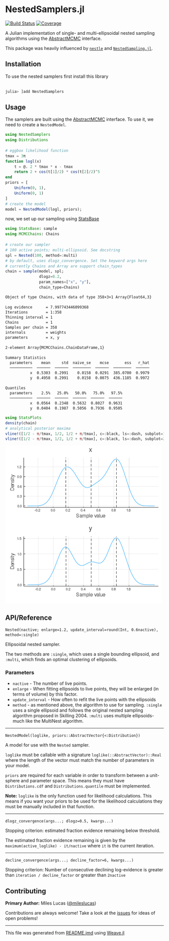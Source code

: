 # NestedSamplers.jl

[![Build Status](https://github.com/turinglang/NestedSamplers.jl/workflows/CI/badge.svg?branch=master)](https://github.com/turinglang/NestedSamplers.jl/actions)
[![Coverage](https://codecov.io/gh/turinglang/NestedSamplers.jl/branch/master/graph/badge.svg)](https://codecov.io/gh/turinglang/NestedSamplers.jl)

A Julian implementation of single- and multi-ellipsoidal nested sampling algorithms using the [AbstractMCMC](https://github.com/turinglang/abstractmcmc.jl) interface.

This package was heavily influenced by [`nestle`](https://github.com/kbarbary/nestle) and [`NestedSampling.jl`](https://github.com/kbarbary/NestedSampling.jl).


## Installation

To use the nested samplers first install this library

````julia

julia> ]add NestedSamplers
````




## Usage

The samplers are built using the [AbstractMCMC](https://github.com/turinglang/abstractmcmc.jl) interface. To use it, we need to create a `NestedModel`.


````julia
using NestedSamplers
using Distributions

# eggbox likelihood function
tmax = 3π
function logl(x)
    t = @. 2 * tmax * x - tmax
    return 2 + cos(t[1]/2) * cos(t[2]/2)^5
end
priors = [
    Uniform(0, 1),
    Uniform(0, 1)
]
# create the model
model = NestedModel(logl, priors);
````





now, we set up our sampling using [StatsBase](https://github.com/JuliaStats/StatsBase.jl)

````julia
using StatsBase: sample
using MCMCChains: Chains

# create our sampler
# 100 active points; multi-ellipsoid. See docstring
spl = Nested(100, method=:multi)
# by default, uses dlogz_convergence. Set the keyword args here
# currently Chains and Array are support chain_types
chain = sample(model, spl;
               dlogz=0.2,
               param_names=["x", "y"],
               chain_type=Chains)
````


````
Object of type Chains, with data of type 358×3×1 Array{Float64,3}

Log evidence      = 7.997743446099368
Iterations        = 1:358
Thinning interval = 1
Chains            = 1
Samples per chain = 358
internals         = weights
parameters        = x, y

2-element Array{MCMCChains.ChainDataFrame,1}

Summary Statistics
  parameters    mean     std  naive_se    mcse       ess   r_hat
  ──────────  ──────  ──────  ────────  ──────  ────────  ──────
           x  0.5303  0.2991    0.0158  0.0291  385.0700  0.9979
           y  0.4958  0.2991    0.0158  0.0075  436.1185  0.9972

Quantiles
  parameters    2.5%   25.0%   50.0%   75.0%   97.5%
  ──────────  ──────  ──────  ──────  ──────  ──────
           x  0.0564  0.2348  0.5632  0.8027  0.9631
           y  0.0404  0.1987  0.5056  0.7936  0.9505
````



````julia
using StatsPlots
density(chain)
# analytical posterior maxima
vline!([1/2 - π/tmax, 1/2, 1/2 + π/tmax], c=:black, ls=:dash, subplot=1)
vline!([1/2 - π/tmax, 1/2, 1/2 + π/tmax], c=:black, ls=:dash, subplot=2)
````


![](docs/figures/README_4_1.png)



## API/Reference


```
Nested(nactive; enlarge=1.2, update_interval=round(Int, 0.6nactive), method=:single)
```

Ellipsoidal nested sampler.

The two methods are `:single`, which uses a single bounding ellipsoid, and `:multi`, which finds an optimal clustering of ellipsoids.

### Parameters

  * `nactive` - The number of live points.
  * `enlarge` - When fitting ellipsoids to live points, they will be enlarged (in terms of volume) by this factor.
  * `update_interval` - How often to refit the live points with the ellipsoids
  * `method` - as mentioned above, the algorithm to use for sampling. `:single` uses a single ellipsoid and follows the original nested sampling algorithm proposed in Skilling 2004. `:multi` uses multiple ellipsoids- much like the MultiNest algorithm.



---

```
NestedModel(loglike, priors::AbstractVector{<:Distribution})
```

A model for use with the `Nested` sampler.

`loglike` must be callable with a signature `loglike(::AbstractVector)::Real` where the length of the vector must match the number of parameters in your model.

`priors` are required for each variable in order to transform between a unit-sphere and parameter space. This means they must have `Distributions.cdf` and `Distributions.quantile` must be implemented.

**Note:** `loglike` is the only function used for likelihood calculations. This means if you want your priors to be used for the likelihood calculations they must be manually included in that function.



---

```
dlogz_convergence(args...; dlogz=0.5, kwargs...)
```

Stopping criterion: estimated fraction evidence remaining below threshold.

The estimated fraction evidence remaining is given by the `maximum(active_loglike) - it/nactive` where `it` is the current iteration.



---

```
decline_convergence(args...; decline_factor=6, kwargs...)
```

Stopping criterion: Number of consecutive declining log-evidence is greater than `iteration / decline_factor` or greater than `2nactive`




## Contributing
**Primary Author:** Miles Lucas ([@mileslucas](https://github.com/mileslucas))

Contributions are always welcome! Take a look at the [issues](https://github.com/turinglang/nestedsamplers.jl/issues) for ideas of open problems!

---

This file was generated from [README.jmd](docs/README.jmd) using [Weave.jl](https://github.com/JunoLab/Weave.jl)
